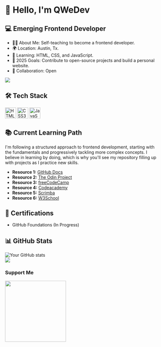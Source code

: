 # 👋 Hello, I'm QWeDev

## 💻 Emerging Frontend Developer
- 👨‍💻 About Me: Self-teaching to become a frontend developer.
- 🌍 Location: Austin, Tx.
- 🌱 Learning: HTML, CSS, and JavaScript.
- 🎯 2025 Goals: Contribute to open-source projects and build a personal website.
- 🤝 Collaboration: Open

<a href="https://www.github.com/QWeDev" target="_blank" rel="noreferrer"><img
src="https://img.shields.io/github/followers/QWeDev?logo=github&style=for-the-badge&color=0891b2&labelColor=1c1917" /></a>

## 🛠️ Tech Stack

<p align="left">
<a href="https://developer.mozilla.org/en-US/docs/Glossary/HTML5" target="_blank" rel="noreferrer"><img src="https://raw.githubusercontent.com/danielcranney/readme-generator/main/public/icons/skills/html5-colored.svg" width="36" height="36" alt="HTML5" /></a>
<a href="https://www.w3.org/TR/CSS/#css" target="_blank" rel="noreferrer"><img src="https://raw.githubusercontent.com/danielcranney/readme-generator/main/public/icons/skills/css3-colored.svg" width="36" height="36" alt="CSS3" /></a>
<a href="https://developer.mozilla.org/en-US/docs/Web/JavaScript" target="_blank" rel="noreferrer"><img src="https://raw.githubusercontent.com/danielcranney/readme-generator/main/public/icons/skills/javascript-colored.svg" width="36" height="36" alt="JavaScript" /></a>
</p>

## 📚 Current Learning Path

I'm following a structured approach to frontend development, starting with the fundamentals and progressively tackling more complex concepts. I believe in learning by doing, which is why you'll see my repository filling up with projects as I practice new skills.

- **Resource 1:** [GitHub Docs](https://docs.github.com/en)
- **Resource 2:** [The Odin Project](https://theodinproject.com)
- **Resource 3:** [freeCodeCamp](https://www.freecodecamp.org/)
- **Resource 4:** [Codeacademy](https://www.codecademy.com/)
- **Resource 5:** [Scrimba](https://scrimba.com)
- **Resource 6:** [W3School](https://www.w3schools.com/)

## 📜 Certifications
- GitHub Foundations (In Progress)

## 📊 GitHub Stats

![Your GitHub stats](https://github-readme-stats.vercel.app/api?username=qwedev&show_icons=true&theme=radical)<br/>
![](https://github-readme-stats.vercel.app/api/top-langs/?username=QWeDev&theme=vue-dark&hide_border=true&include_all_commits=true&count_private=true&layout=compact)

### Support Me

<a href="https://www.buymeacoffee.com/qwedev"><img src="https://cdn.buymeacoffee.com/buttons/v2/default-yellow.png" width="200" /></a>
